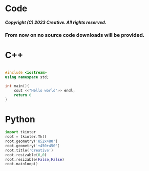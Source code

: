# Code
##### Copyright (C) 2023 Creative. All rights reserved. 
### From now on no source code downloads will be provided.

# C++
```cpp

#include <iostream>
using namespace std;

int main(){
    cout <<"Hello world">> endl;
    return 0 
}
```
# Python
```Python
import tkinter
root = tkinter.Tk()
root.geometry('852x480')
root.geometry('+450+450')
root.title('Creative')
root.resizable(0,0)
root.resizable(False,False)
root.mainloop()
```
